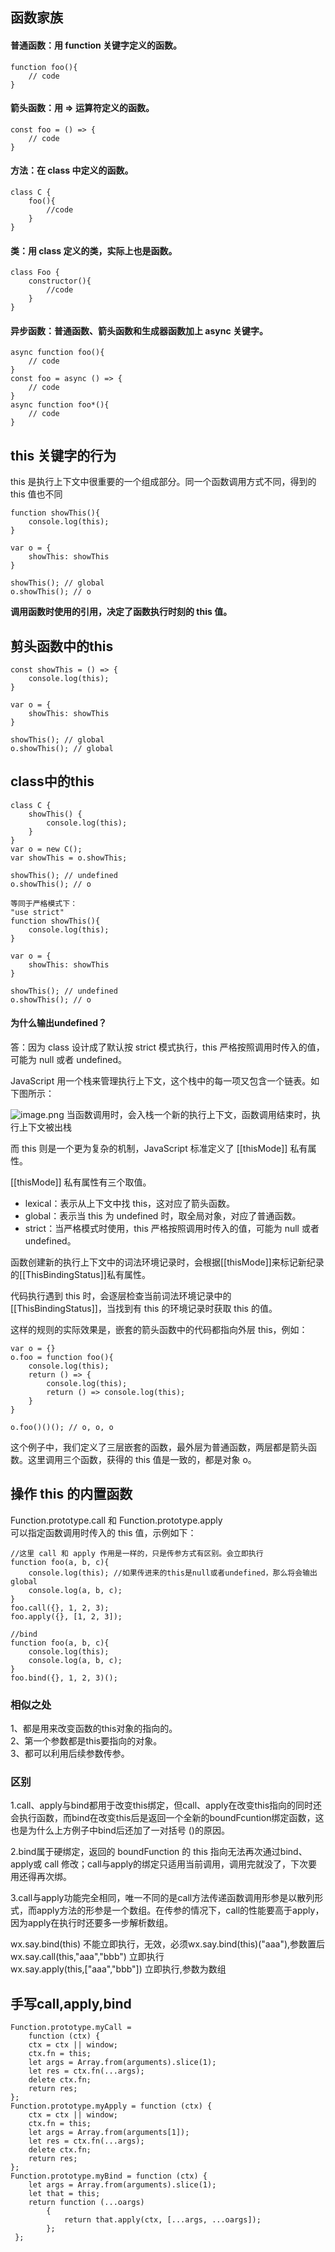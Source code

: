 ## 函数家族
#### 普通函数：用 function 关键字定义的函数。
```
function foo(){
    // code
}
```
#### 箭头函数：用 => 运算符定义的函数。
```
const foo = () => {
    // code
}
```
#### 方法：在 class 中定义的函数。
```
class C {
    foo(){
        //code
    }
}
```
#### 类：用 class 定义的类，实际上也是函数。
```
class Foo {
    constructor(){
        //code
    }
}
```
#### 异步函数：普通函数、箭头函数和生成器函数加上 async 关键字。
```
async function foo(){
    // code
}
const foo = async () => {
    // code
}
async function foo*(){
    // code
}
```
## this 关键字的行为
this 是执行上下文中很重要的一个组成部分。同一个函数调用方式不同，得到的 this 值也不同
```
function showThis(){
    console.log(this);
}

var o = {
    showThis: showThis
}

showThis(); // global
o.showThis(); // o
```
**调用函数时使用的引用，决定了函数执行时刻的 this 值。**

## 剪头函数中的this
```
const showThis = () => {
    console.log(this);
}

var o = {
    showThis: showThis
}

showThis(); // global
o.showThis(); // global
```
## class中的this
```
class C {
    showThis() {
        console.log(this);
    }
}
var o = new C();
var showThis = o.showThis;

showThis(); // undefined
o.showThis(); // o

等同于严格模式下：
"use strict"
function showThis(){
    console.log(this);
}

var o = {
    showThis: showThis
}

showThis(); // undefined
o.showThis(); // o
```
#### 为什么输出undefined？
答：因为 class 设计成了默认按 strict 模式执行，this 严格按照调用时传入的值，可能为 null 或者 undefined。

JavaScript 用一个栈来管理执行上下文，这个栈中的每一项又包含一个链表。如下图所示：

![image.png](https://p6-juejin.byteimg.com/tos-cn-i-k3u1fbpfcp/cbf75c95a4cb4dfa85e589c5f1a12381~tplv-k3u1fbpfcp-watermark.image?)
当函数调用时，会入栈一个新的执行上下文，函数调用结束时，执行上下文被出栈

而 this 则是一个更为复杂的机制，JavaScript 标准定义了 [[thisMode]] 私有属性。

[[thisMode]] 私有属性有三个取值。
* lexical：表示从上下文中找 this，这对应了箭头函数。
* global：表示当 this 为 undefined 时，取全局对象，对应了普通函数。
* strict：当严格模式时使用，this 严格按照调用时传入的值，可能为 null 或者 undefined。

函数创建新的执行上下文中的词法环境记录时，会根据[[thisMode]]来标记新纪录的[[ThisBindingStatus]]私有属性。

代码执行遇到 this 时，会逐层检查当前词法环境记录中的[[ThisBindingStatus]]，当找到有 this 的环境记录时获取 this 的值。

这样的规则的实际效果是，嵌套的箭头函数中的代码都指向外层 this，例如：
```
var o = {}
o.foo = function foo(){
    console.log(this);
    return () => {
        console.log(this);
        return () => console.log(this);
    }
}

o.foo()()(); // o, o, o
```
这个例子中，我们定义了三层嵌套的函数，最外层为普通函数，两层都是箭头函数。这里调用三个函数，获得的 this 值是一致的，都是对象 o。

## 操作 this 的内置函数
Function.prototype.call 和 Function.prototype.apply <br/>
可以指定函数调用时传入的 this 值，示例如下：
```
//这里 call 和 apply 作用是一样的，只是传参方式有区别。会立即执行
function foo(a, b, c){
    console.log(this); //如果传进来的this是null或者undefined，那么将会输出global
    console.log(a, b, c);
}
foo.call({}, 1, 2, 3);
foo.apply({}, [1, 2, 3]);

//bind
function foo(a, b, c){
    console.log(this);
    console.log(a, b, c);
}
foo.bind({}, 1, 2, 3)();
```
### 相似之处
1、都是用来改变函数的this对象的指向的。<br/>
2、第一个参数都是this要指向的对象。<br/>
3、都可以利用后续参数传参。

### 区别
1.call、apply与bind都用于改变this绑定，但call、apply在改变this指向的同时还会执行函数，而bind在改变this后是返回一个全新的boundFcuntion绑定函数，这也是为什么上方例子中bind后还加了一对括号 ()的原因。

2.bind属于硬绑定，返回的 boundFunction 的 this 指向无法再次通过bind、apply或 call 修改；call与apply的绑定只适用当前调用，调用完就没了，下次要用还得再次绑。

3.call与apply功能完全相同，唯一不同的是call方法传递函数调用形参是以散列形式，而apply方法的形参是一个数组。在传参的情况下，call的性能要高于apply，因为apply在执行时还要多一步解析数组。

wx.say.bind(this)   不能立即执行，无效，必须wx.say.bind(this)("aaa"),参数置后<br/>
wx.say.call(this,"aaa","bbb")   立即执行<br/>
wx.say.apply(this,["aaa","bbb"])   立即执行,参数为数组

## 手写call,apply,bind
```
Function.prototype.myCall = 
    function (ctx) { 
    ctx = ctx || window; 
    ctx.fn = this; 
    let args = Array.from(arguments).slice(1); 
    let res = ctx.fn(...args); 
    delete ctx.fn; 
    return res;
}; 
Function.prototype.myApply = function (ctx) { 
    ctx = ctx || window; 
    ctx.fn = this; 
    let args = Array.from(arguments[1]); 
    let res = ctx.fn(...args); 
    delete ctx.fn; 
    return res; 
};
Function.prototype.myBind = function (ctx) { 
    let args = Array.from(arguments).slice(1); 
    let that = this; 
    return function (...oargs) 
        { 
            return that.apply(ctx, [...args, ...oargs]); 
        };
 };
```